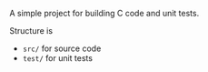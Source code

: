 A simple project for building C code and unit tests.

Structure is

- `src/` for source code
- `test/` for unit tests
